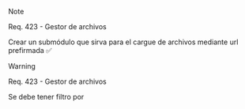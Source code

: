 >[!note]
>Req. 423 - Gestor de archivos 
>
>Crear un submódulo que sirva para el cargue de archivos mediante url prefirmada ✅

<!-- ✅ ⚠️ 🔥 📌 ❌ 💡-->

>[!warning]
>Req. 423 - Gestor de archivos
>
>Se debe tener filtro por 

<!-- ✅ ⚠️ 🔥 📌 ❌ 💡--> 

<!-- ✅ ⚠️ 🔥 📌 ❌ 💡-->

<!-- ✅ ⚠️ 🔥 📌 ❌ 💡-->